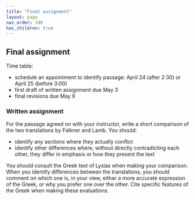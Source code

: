 ```yaml
---
title: "Final assignment"
layout: page
nav_order: 100
has_children: true
---
```



## Final assignment


Time table:

- schedule an appointment to identify passage: April 24 (after 2:30) or April 25 (before 3:00)
- first draft of written assignment due May 3
- final revisions due May 9


### Written assignment

For the passage agreed on with your instructor, write a short comparison of the two translations by Falkner and Lamb. You should:

- identify any sections where they actually conflict
- identify other differences where, without directly contradicting each other, they differ in emphasis or how they present the text

You should consult the Greek text of Lysias when making your comparison. When you identify differences between the translations, you should comment on which one is, in your view, either a more accurate expression of the Greek, or why you prefer one over the other. Cite specific features of the Greek when making these evaluations.